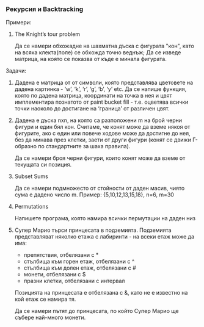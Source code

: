 ### Рекурсия и Backtracking

Примери:
1. The Knight’s tour problem
   
   Да се намери обхожадне на шахматна дъска с фигурата "кон", като на всяка клекта(поле) се обхожда точно веднъж;
   Да се изведе матрица, на която се показва от къде е минала фигурата.

Задачи:
1. Дадена е матрица от от символи, която представлява цветовете на дадена картинка - ‘w’, ‘k’, ‘r’, ‘g’, ‘b’, ‘y’ etc.
   Да се напише функция, която по дадена матрица, координати на точка в нея и цвят имплементира познатото от paint bucket fill -
   т.е. оцветява всички точки наоколо до достигане на ‘граница’ от различен цвят.
1. Дадена е дъска nxn, на която са разположени m на брой черни фигури и един бял кон.
   Считаме, че конят може да вземе някоя от фигурите, ако с един или повече ходове може да достигне до нея,
   без да минава през клетки, заети от други фигури (конят се движи Г-образно по стандартните за шаха правила).
   
   Да се намери броя черни фигури, които конят може да вземе от текущата си позиция.
1. Subset Sums

   Да се намери подмножесто от стойности от даден масив, чиято сума е дадено число m. Пример: {5,10,12,13,15,18}, n=6, m=30
1. Permutations

   Напишете програма, която намира всички пермутации на даден низ
   
1. Супер Марио търси принцесата в подземията. Подземията представляват няколко етажа с лабиринти - на всеки етаж може да има:
   * препятствия, отбелязани с *
   * стълбища към горен етаж, отбелязани с ^
   * стълбища към долен етаж, отбелязани с #
   * монети, отбелязани с $
   * празни клетки, отбелязани с интервал

   Позицията на принцесата е отбелязана с &, като не е известно на кой етаж се намира тя.
   
   Да се намери пътят до принцесата, по който Супер Марио ще събере най-много монети.
